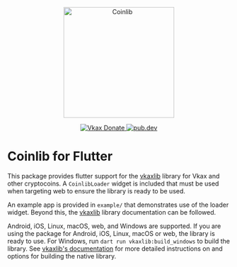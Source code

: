 <p align="center">
  <img
    src="https://raw.githubusercontent.com/michaelvkax/vkaxlib/master/logo.svg"
    alt="Coinlib"
    width="250px"
  >
</p>

<p align="center">
  <a href="https://chainz.cryptoid.info/ppc/address.dws?p77CZFn9jvg9waCzKBzkQfSvBBzPH1nRre">
    <img src="https://badgen.net/badge/michaelvkax/Donate/green?icon=https://raw.githubusercontent.com/michaelvkax/media/84710cca6c3c8d2d79676e5260cc8d1cd729a427/Vkax%202020%20Logo%20Files/01.%20Icon%20Only/Inside%20Circle/Transparent/Green%20Icon/michaelvkax-icon-green-transparent.svg" alt="Vkax Donate">
  </a>
  <a href="https://pub.dev/packages/vkaxlib_flutter">
    <img alt="pub.dev" src="https://img.shields.io/pub/v/vkaxlib_flutter?logo=dart&label=pub.dev">
  </a>
</p>

# Coinlib for Flutter

This package provides flutter support for the
[vkaxlib](https://pub.dev/packages/vkaxlib) library for Vkax and
other cryptocoins. A `CoinlibLoader` widget is included that must be used when
targeting web to ensure the library is ready to be used.

An example app is provided in `example/` that demonstrates use of the loader
widget. Beyond this, the [vkaxlib](https://pub.dev/packages/vkaxlib) library
documentation can be followed.

Android, iOS, Linux, macOS, web, and Windows are supported. If you are using the
package for Android, iOS, Linux, macOS or web, the library is ready to use. For
Windows, run `dart run vkaxlib:build_windows` to build the library. See
[vkaxlib's documentation](https://pub.dev/packages/vkaxlib) for more detailed
instructions on and options for building the native library.
